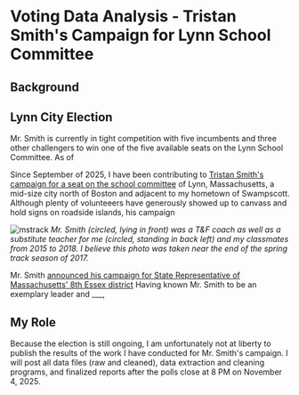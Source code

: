 # Voting Data Analysis - Tristan Smith's Campaign for Lynn School Committee


## Background

## Lynn City Election

Mr. Smith is currently in tight competition with five incumbents and three other challengers to win one of the five available seats on the Lynn School Committee. As of 


Since September of 2025, I have been contributing to [Tristan Smith's campaign for a seat on the school committee](https://www.smithforlynn.com/) of Lynn, Massachusetts, a mid-size city north of Boston and adjacent to my hometown of Swampscott. Although plenty of volunteeers have generously showed up to canvass and hold signs on roadside islands, his campaign 

![mstrack](mstrack.png)
*Mr. Smith (circled, lying in front) was a T&F coach as well as a substitute teacher for me (circled, standing in back left) and my classmates from 2015 to 2018. I believe this photo was taken near the end of the spring track season of 2017.*

Mr. Smith [announced his campaign for State Representative of Massachusetts' 8th Essex district](https://lynnjournal.com/2022/05/25/tristan-smith-campaign-kickoff-for-state-representative/)
Having known Mr. Smith to be an exemplary leader and ___, 


## My Role

Because the election is still ongoing, I am unfortunately not at liberty to publish the results of the work I have conducted for Mr. Smith's campaign. I will post all data files (raw and cleaned), data extraction and cleaning programs, and finalized reports after the polls close at 8 PM on November 4, 2025. 

